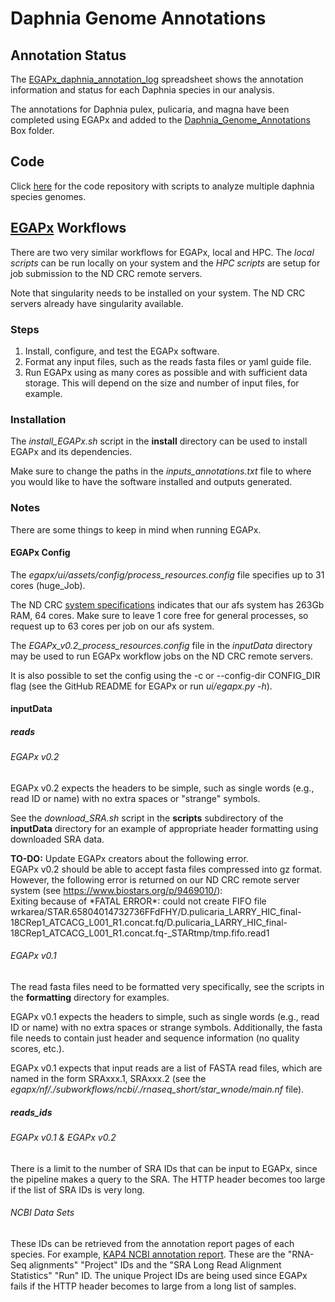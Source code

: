 # Daphnia Genome Annotations

## Annotation Status

The [EGAPx\_daphnia\_annotation\_log](https://docs.google.com/spreadsheets/d/10nzxceWsXgf_4hcc5mAFBi7NVG6NLLwm38dv_k6yeUM/edit?usp=sharing) spreadsheet shows the annotation information and status for each Daphnia species in our analysis.

The annotations for Daphnia pulex, pulicaria, and magna have been completed using EGAPx and added to the [Daphnia\_Genome\_Annotations](https://notredame.app.box.com/folder/282385967278) Box folder.

## Code

Click [here](https://github.com/ElizabethBrooks/DaphniaGenomics_MultiGenome) for the code repository with scripts to analyze multiple daphnia species genomes.

## [EGAPx](https://github.com/ncbi/egapx/) Workflows
There are two very similar workflows for EGAPx, local and HPC. The <i>local scripts</i> can be run locally on your system and the <i>HPC scripts</i> are setup for job submission to the ND CRC remote servers.

Note that singularity needs to be installed on your system. The ND CRC servers already have singularity available.

### Steps
1. Install, configure, and test the EGAPx software.
2. Format any input files, such as the reads fasta files or yaml guide file.
3. Run EGAPx using as many cores as possible and with sufficient data storage. This will depend on the size and number of input files, for example.

### Installation
The <i>install\_EGAPx.sh</i> script in the <b>install</b> directory can be used to install EGAPx and its dependencies. 

Make sure to change the paths in the <i>inputs\_annotations.txt</i> file to where you would like to have the software installed and outputs generated.

### Notes
There are some things to keep in mind when running EGAPx.

#### EGAPx Config
The <i>egapx/ui/assets/config/process\_resources.config</i> file specifies up to 31 cores (huge\_Job).

The ND CRC [system specifications](https://docs.crc.nd.edu/new_user/quick_start.html) indicates that our afs system has 263Gb RAM, 64 cores. Make sure to leave 1 core free for general processes, so request up to 63 cores per job on our afs system.

The <i>EGAPx\_v0.2\_process\_resources.config</i> file in the <i>inputData</i> directory may be used to run EGAPx workflow jobs on the ND CRC remote servers.

It is also possible to set the config using the -c or --config-dir CONFIG\_DIR flag (see the GitHub README for EGAPx or run <i>ui/egapx.py  -h</i>).

#### inputData

##### reads

###### EGAPx v0.2
EGAPx v0.2 expects the headers to be simple, such as single words (e.g., read ID or name) with no extra spaces or "strange" symbols.

See the <i>download\_SRA.sh</i> script in the <b>scripts</b> subdirectory of the <b>inputData</b> directory for an example of appropriate header formatting using downloaded SRA data.

<b>TO-DO:</b> Update EGAPx creators about the following error.<br>
EGAPx v0.2 should be able to accept fasta files compressed into gz format. However, the following error is returned on our ND CRC remote server system (see https://www.biostars.org/p/9469010/):<br>
Exiting because of \*FATAL ERROR\*: could not create FIFO file wrkarea/STAR.65804014732736FFdFHY/D.pulicaria\_LARRY\_HIC\_final-18CRep1\_ATCACG\_L001\_R1.concat.fq/D.pulicaria\_LARRY\_HIC\_final-18CRep1\_ATCACG\_L001\_R1.concat.fq-\_STARtmp/tmp.fifo.read1

###### EGAPx v0.1
The read fasta files need to be formatted very specifically, see the scripts in the <b>formatting</b> directory for examples.

EGAPx v0.1 expects the headers to simple, such as single words (e.g., read ID or name) with no extra spaces or strange symbols. Additionally, the fasta file needs to contain just header and sequence information (no quality scores, etc.).

EGAPx v0.1 expects that input reads are a list of FASTA read files, which are named in the form SRAxxx.1, SRAxxx.2 (see the <i>egapx/nf/./subworkflows/ncbi/./rnaseq\_short/star\_wnode/main.nf</i> file).

##### reads\_ids

###### EGAPx v0.1 & EGAPx v0.2
There is a limit to the number of SRA IDs that can be input to EGAPx, since the pipeline makes a query to the SRA. The HTTP header becomes too large if the list of SRA IDs is very long. 

###### NCBI Data Sets
These IDs can be retrieved from the annotation report pages of each species. For example, [KAP4 NCBI annotation report](https://www.ncbi.nlm.nih.gov/refseq/annotation_euk/Daphnia_pulex/100/). These are the "RNA-Seq alignments" "Project" IDs and the "SRA Long Read Alignment Statistics" "Run" ID. The unique Project IDs are being used since EGAPx fails if the HTTP header becomes to large from a long list of samples.
